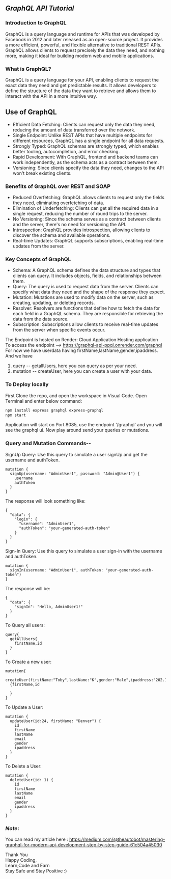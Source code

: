 
## _GraphQL API Tutorial_

### Introduction to GraphQL

GraphQL is a query language and runtime for APIs that was developed by Facebook in 2012 and later released as an open-source project. It provides a more efficient, powerful, and flexible alternative to traditional REST APIs. GraphQL allows clients to request precisely the data they need, and nothing more, making it ideal for building modern web and mobile applications.

### What is GraphQL?

GraphQL is a query language for your API, enabling clients to request the exact data they need and get predictable results. It allows developers to define the structure of the data they want to retrieve and allows them to interact with the API in a more intuitive way.

## Use of GraphQL

- Efficient Data Fetching: Clients can request only the data they need, reducing the amount of data transferred over the network.
- Single Endpoint: Unlike REST APIs that have multiple endpoints for different resources, GraphQL has a single endpoint for all data requests.
- Strongly Typed: GraphQL schemas are strongly typed, which enables better tooling, autocompletion, and error checking.
- Rapid Development: With GraphQL, frontend and backend teams can work independently, as the schema acts as a contract between them.
- Versioning: Since clients specify the data they need, changes to the API won't break existing clients.

### Benefits of GraphQL over REST and SOAP

- Reduced Overfetching: GraphQL allows clients to request only the fields they need, eliminating overfetching of data.
- Elimination of Underfetching: Clients can get all the required data in a single request, reducing the number of round trips to the server.
- No Versioning: Since the schema serves as a contract between clients and the server, there's no need for versioning the API.
- Introspection: GraphQL provides introspection, allowing clients to discover the schema and available operations.
- Real-time Updates: GraphQL supports subscriptions, enabling real-time updates from the server.

### Key Concepts of GraphQL

- Schema: A GraphQL schema defines the data structure and types that clients can query. It includes objects, fields, and relationships between them.
- Query: The query is used to request data from the server. Clients can specify what data they need and the shape of the response they expect.
- Mutation: Mutations are used to modify data on the server, such as creating, updating, or deleting records.
- Resolver: Resolvers are functions that define how to fetch the data for each field in a GraphQL schema. They are responsible for retrieving the data from the data source.
- Subscription: Subscriptions allow clients to receive real-time updates from the server when specific events occur.

The Endpoint is hosted on Render: Cloud Application Hosting application<br> 
To access the endpoint --> https://graphql-api-ppql.onrender.com/graphql<br> 
For now we have userdata having firstName,lastName,gender,ipaddress.
And we have 
1. query -- getallUsers, here you can query as per your need.
2. mutation -- createUser, here you can create a user with your data.

### To Deploy locally
First Clone the repo, and open the workspace in Visual Code. Open Terminal and enter below command:
```sh
npm install express graphql express-graphql
npm start
```
Application will start on Port 8085, use the endpoint '/graphql' and you will see the graphql ui.
Now play around send your queries or mutations.

### Query and Mutation Commands--
SignUp Query:
Use this query to simulate a user signUp and get the username and authToken.

```
mutation {
  signUp(username: "AdminUser1", password: "Admin@User1") {
    username
    authToken
  }
}

```
The response will look something like:
```
{
  "data": {
    "login": {
      "username": "AdminUser1",
      "authToken": "your-generated-auth-token"
    }
  }
}

```
Sign-In Query:
Use this query to simulate a user sign-in with the username and authToken.
```
mutation {
  signIn(username: "AdminUser1", authToken: "your-generated-auth-token")
}

```
The response will be:
```
{
  "data": {
    "signIn": "Hello, AdminUser1!"
  }
}

```
To Query all users:
```
query{
  getAllUsers{
    firstName,id
  }
}
```
To Create a new user:
```
mutation{
  createUser(firstName:"Toby",lastName:"K",gender:"Male",ipaddress:"202.123.32.11")
  {firstName,id
    
  }
}
```
To Update a User:
```
mutation {
  updateUser(id:24, firstName: "Denver") {
    id
    firstName
    lastName
    email
    gender
    ipaddress
  }
}
```

To Delete a User:
```
mutation {
  deleteUser(id: 1) {
    id
    firstName
    lastName
    email
    gender
    ipaddress
  }
}
```

### _Note_: 
You can read my article here : https://medium.com/@theautobot/mastering-graphql-for-modern-api-development-step-by-step-guide-61c504a45030

Thank You\
Happy Coding,\
Learn,Code and Earn\
Stay Safe and Stay Positive :)

